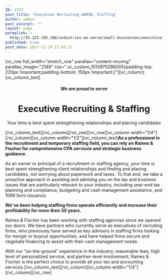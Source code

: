 ```yaml
---
ID: 1727
post_title: 'Executive Recruiting &#038; Staffing'
author: admin
post_excerpt: ""
layout: page
permalink: >
  http://35.225.105.188/industries-we-serve/small-businesses/executive-recruiting-staffing/
published: true
post_date: 2017-11-29 17:45:13
---
```

[vc_row full_width="stretch_row" parallax="content-moving" parallax_image="2148" css=".vc_custom_1513970286005{padding-top: 220px !important;padding-bottom: 150px !important;}"][vc_column][vc_column_text]
<h5 style="text-align: center;">We are proud to serve</h5>
<h1 style="text-align: center;">Executive Recruiting &amp; Staffing</h1>
<p style="text-align: center;">Your time is best spent strengthening relationships and placing candidates</p>
[/vc_column_text][/vc_column][/vc_row][vc_row][vc_column width="1/4"][/vc_column][vc_column width="1/2"][vc_column_text]<strong>As a professional in the recruitment and temporary staffing field, you can rely on Raines &amp; Fischer for comprehensive CPA services and strategic business guidance.</strong>

As an owner or principal of a recruitment or staffing agency, your time is best spent strengthening client relationships and finding and placing candidates, not worrying about paperwork and taxes. To that end, we take a proactive approach in assisting and advising you on the tax and business issues that are particularly relevant to your industry, including year-end tax planning and compliance, budgeting and cash management assistance, and 1099 form issuance.

<strong>We've been helping staffing firms operate efficiently and increase their profitability for more then 30 years.</strong>

Raines &amp; Fischer has been working with staffing agencies since we opened our doors. We have partners who currently serve as executives of recruiting firms, who previously have served as key advisors in staffing firms looking for merger or buyout opportunities, and have helped firms secure and negotiate financing to assist with their cash management needs.

With our “on-the-ground” experience in the industry, reasonable fees, high level of personalized service, and partner-level involvement, Raines &amp; Fischer is the perfect choice to provide all your tax and accounting services.[/vc_column_text][/vc_column][vc_column width="1/4"][/vc_column][/vc_row]